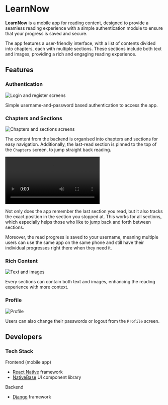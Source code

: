 # LearnNow

**LearnNow** is a mobile app for reading content, designed to provide a seamless reading experience with a simple authentication module to ensure that your progress is saved and secure.

The app features a user-friendly interface, with a list of contents divided into chapters, each with multiple sections. These sections include both text and images, providing a rich and engaging reading experience.

## Features

### Authentication

![Login and register screens](docs/images/auth.png)

Simple username-and-password based authentication to access the app.

### Chapters and Sections

![Chapters and sections screens](docs/images/chapters_sections.png)

The content from the backend is organised into chapters and sections for easy navigation. Additionally, the last-read section is pinned to the top of the `Chapters` screen, to jump straight back reading.

![Last progress](docs/images/last_progress.mov)

Not only does the app remember the last section you read, but it also tracks the exact position in the section you stopped at. This works for all sections, which especially helps those who like to jump back and forth between sections.

Moreover, the read progress is saved to your username, meaning multiple users can use the same app on the same phone and still have their individual progresses right there when they need it.

### Rich Content

![Text and images](docs/images/content.png)

Every sections can contain both text and images, enhancing the reading experience with more context.

### Profile

![Profile](docs/images/profile.png)

Users can also change their passwords or logout from the `Profile` screen.

## Developers

### Tech Stack

Frontend (mobile app)
* [React Native](https://github.com/facebook/react-native) framework
* [NativeBase](https://github.com/GeekyAnts/NativeBase) UI component library

Backend
* [Django](https://github.com/django/django) framework
